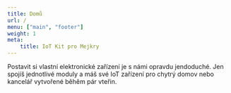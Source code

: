 ```yaml
---
title: Domů
url: /
menu: ["main", "footer"]
weight: 1
meta:
    title: IoT Kit pro Mejkry
---
```


Postavit si vlastní elektronické zařízení je s námi opravdu jendoduché. Jen spojíš jednotlivé moduly a máš své IoT zařízení pro chytrý domov nebo kancelář vytvořené běhěm pár vteřin.
